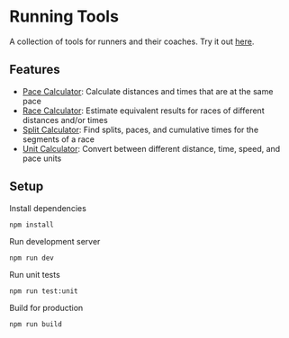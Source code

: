 # Running Tools
A collection of tools for runners and their coaches.
Try it out [here](https://ashermorgan.github.io/running-tools/).

## Features
- [Pace Calculator](https://ashermorgan.github.io/running-tools/#/calculate/paces):
  Calculate distances and times that are at the same pace
- [Race Calculator](https://ashermorgan.github.io/running-tools/#/calculate/races):
  Estimate equivalent results for races of different distances and/or times
- [Split Calculator](https://ashermorgan.github.io/running-tools/#/calculate/splits):
  Find splits, paces, and cumulative times for the segments of a race
- [Unit Calculator](https://ashermorgan.github.io/running-tools/#/calculate/units):
  Convert between different distance, time, speed, and pace units

## Setup
Install dependencies
```
npm install
```

Run development server
```
npm run dev
```

Run unit tests
```
npm run test:unit
```

Build for production
```
npm run build
```

